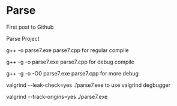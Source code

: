 # Parse

First post to Github

Parse Project

g++ -o parse7.exe parse7.cpp          for regular compile

g++ -g -o parse7.exe parse7.cpp       for debug compile

g++ -g -o -O0 parse7.exe parse7.cpp   for more debug

valgrind --leak-check=yes ./parse7.exe    to use valgrind degbugger 

valgrind --track-origins=yes ./parse7.exe



